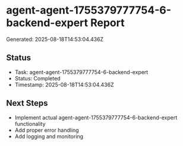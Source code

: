 # agent-agent-1755379777754-6-backend-expert Report

Generated: 2025-08-18T14:53:04.436Z

## Status
- Task: agent-agent-1755379777754-6-backend-expert
- Status: Completed
- Timestamp: 2025-08-18T14:53:04.436Z

## Next Steps
- Implement actual agent-agent-1755379777754-6-backend-expert functionality
- Add proper error handling
- Add logging and monitoring
